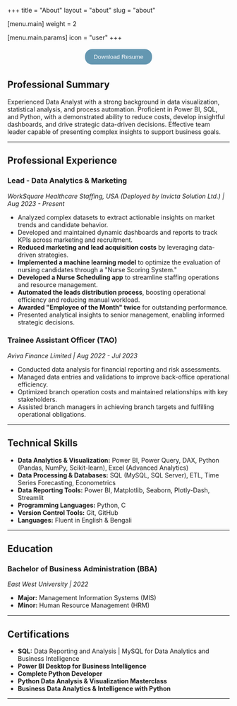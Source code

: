 +++
title = "About"
layout = "about"
slug = "about"

[menu.main]
weight = 2

  [menu.main.params]
  icon = "user"
+++

<html>
<head>
<meta name="viewport" content="width=device-width, initial-scale=1">
<style>
.button {
  background-color: #6497b1;
  border: none;
  color: white;
  padding: 10px 20px;
  text-align: center;
  text-decoration: none;
  display: inline-block;
  margin: 4px 2px;
  cursor: pointer;
  border-radius: 16px;
}
</style>
</head>
<div align=center>
<a href="https://drive.google.com/file/d/1VewLK4wD_mjCWcbNtEseMHhpfcTtmwbs/view?usp=sharing">
<button class="button">Download Resume</button>
</a>
</div>
</html>

## **Professional Summary**

Experienced Data Analyst with a strong background in data visualization, statistical analysis, and process automation. Proficient in Power BI, SQL, and Python, with a demonstrated ability to reduce costs, develop insightful dashboards, and drive strategic data-driven decisions. Effective team leader capable of presenting complex insights to support business goals.

---

## **Professional Experience**

### **Lead - Data Analytics & Marketing**  
*WorkSquare Healthcare Staffing, USA (Deployed by Invicta Solution Ltd.) | Aug 2023 - Present*

- Analyzed complex datasets to extract actionable insights on market trends and candidate behavior.
- Developed and maintained dynamic dashboards and reports to track KPIs across marketing and recruitment.
- **Reduced marketing and lead acquisition costs** by leveraging data-driven strategies.
- **Implemented a machine learning model** to optimize the evaluation of nursing candidates through a "Nurse Scoring System."
- **Developed a Nurse Scheduling app** to streamline staffing operations and resource management.
- **Automated the leads distribution process**, boosting operational efficiency and reducing manual workload.
- **Awarded "Employee of the Month" twice** for outstanding performance.
- Presented analytical insights to senior management, enabling informed strategic decisions.

### **Trainee Assistant Officer (TAO)**  
*Aviva Finance Limited | Aug 2022 - Jul 2023*

- Conducted data analysis for financial reporting and risk assessments.
- Managed data entries and validations to improve back-office operational efficiency.
- Optimized branch operation costs and maintained relationships with key stakeholders.
- Assisted branch managers in achieving branch targets and fulfilling operational obligations.

---

## **Technical Skills**

- **Data Analytics & Visualization:** Power BI, Power Query, DAX, Python (Pandas, NumPy, Scikit-learn), Excel (Advanced Analytics)
- **Data Processing & Databases:** SQL (MySQL, SQL Server), ETL, Time Series Forecasting, Econometrics
- **Data Reporting Tools:** Power BI, Matplotlib, Seaborn, Plotly-Dash, Streamlit
- **Programming Languages:** Python, C
- **Version Control Tools:** Git, GitHub
- **Languages:** Fluent in English & Bengali

---

## **Education**

### **Bachelor of Business Administration (BBA)**  
*East West University | 2022*  
- **Major:** Management Information Systems (MIS)  
- **Minor:** Human Resource Management (HRM)  

---

## **Certifications**

- **SQL:** Data Reporting and Analysis | MySQL for Data Analytics and Business Intelligence  
- **Power BI Desktop for Business Intelligence**  
- **Complete Python Developer**  
- **Python Data Analysis & Visualization Masterclass**  
- **Business Data Analytics & Intelligence with Python**

---
